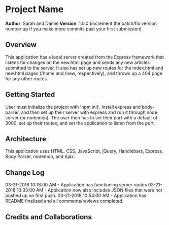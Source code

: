 # Project Name

**Author**: Sarah and Daniel
**Version**: 1.0.0 (increment the patch/fix version number up if you make more commits past your first submission)

## Overview
This application has a local server created from the Express framework that listens for changes on the new.html page and sends any new articles submitted to the server. It also has set up new routes for the index.html and new.html pages (/home and /new, respectively), and throws up a 404 page for any other routes.

## Getting Started
User must initialize the project with 'npm init', install express and body-parser, and then set up their server with express and run it through node server (or nodemon). The user then has to set their port with a default of 3000, set up their routes, and set the application to listen from the port.

## Architecture
This application uses HTML, CSS, JavaScript, jQuery, Handlebars, Express, Body Parser, nodemon, and Ajax.

## Change Log
03-21-2018 10:18:00 AM - Application has functioning server routes
03-21-2018 10:33:00 AM - Application now also includes JSON files that were not pushed up on first push.
03-21-2018 10:54:00 AM - Application has README finalized and all comments/reviews completed.

## Credits and Collaborations